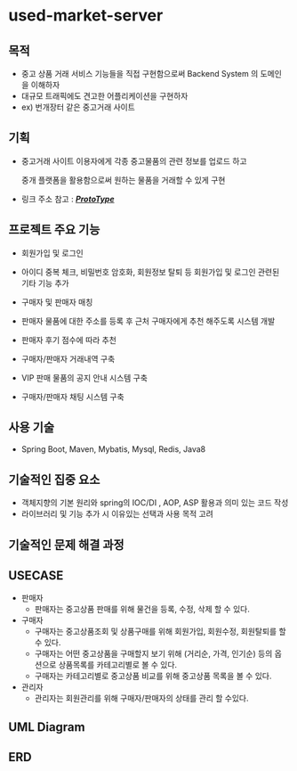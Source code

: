 # used-market-server
목적
---
- 중고 상품 거래 서비스 기능들을 직접 구현함으로써 Backend System 의 도메인을 이해하자
- 대규모 트래픽에도 견고한 어플리케이션을 구현하자
- ex) 번개장터 같은 중고거래 사이트

기획
---
- 중고거래 사이트 이용자에게 각종 중고물품의 관련 정보를 업로드 하고

  중개 플랫폼을 활용함으로써 원하는 물품을 거래할 수 있게 구현 
- 링크 주소 참고 : [___ProtoType___](https://ovenapp.io/view/13BY4Qal4SIcxWWFthfgSUuKNDYQFX8W/02wYI)

프로젝트 주요 기능
---
- 회원가입 및 로그인
- 아이디 중복 체크, 비밀번호 암호화, 회원정보 탈퇴 등 회원가입 및 로그인 관련된 기타 기능 추가
- 구매자 및 판매자 매칭

- 판매자 물품에 대한 주소를 등록 후 근처 구매자에게 추천 해주도록 시스템 개발
- 판매자 후기 점수에 따라 추천
- 구매자/판매자 거래내역 구축
- VIP 판매 물품의 공지 안내 시스템 구축
- 구매자/판매자 채팅 시스템 구축

사용 기술
---
- Spring Boot, Maven, Mybatis, Mysql, Redis, Java8

기술적인 집중 요소
---
- 객체지향의 기본 원리와 spring의 IOC/DI , AOP, ASP 활용과  의미 있는 코드 작성
- 라이브러리 및 기능 추가 시 이유있는 선택과 사용 목적 고려

기술적인 문제 해결 과정
---

USECASE
---
- 판매자
  - 판매자는 중고상품 판매를 위해 물건을 등록, 수정, 삭제 할 수 있다.
- 구매자
  - 구매자는 중고상품조회 및 상품구매를 위해 회원가입, 회원수정, 회원탈퇴를 할 수 있다.
  - 구매자는 어떤 중고상품을 구매할지 보기 위해 (거리순, 가격, 인기순) 등의 옵션으로 상품목록를 카테고리별로 볼 수 있다.
  - 구매자는 카테고리별로 중고상품 비교를 위해 중고상품 목록을 볼 수 있다.
- 관리자
  - 관리자는 회원관리를 위해 구매자/판매자의 상태를 관리 할 수있다.
  
UML Diagram
---

ERD
---
